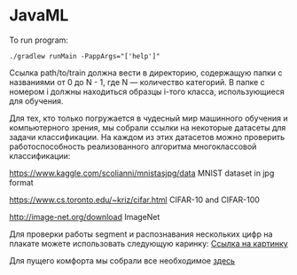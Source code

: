 # JavaML
To run program:

`./gradlew runMain -PappArgs="['help']"`

Ссылка path/to/train должна вести в директорию, содержащую папки с названиями от 0 до N - 1, где N — количество категорий. В папке с номером i должны находиться образцы i-того класса, использующиеся для обучения.

Для тех, кто только погружается в чудесный мир машинного обучения и компьютерного зрения, мы собрали ссылки на некоторые датасеты для задачи классификации. На каждом из этих датасетов можно проверить работоспособность реализованного алгоритма многоклассовой классификации:

https://www.kaggle.com/scolianni/mnistasjpg/data MNIST dataset in jpg format

https://www.cs.toronto.edu/~kriz/cifar.html CIFAR-10 and CIFAR-100

http://image-net.org/download ImageNet

Для проверки работы segment и распознавания нескольких цифр на плакате можете использовать следующую каринку:
[Ссылка на картинку](https://vk.com/doc122882858_459319066?hash=e3772c0c5aae7202e5&dl=20e294bdb778430279)

Для пущего комфорта мы собрали все необходимое [здесь](https://vk.com/doc122882858_459319804?hash=3d13b0cde8c7def7b8&dl=7f4842846ed0d74eeb)
